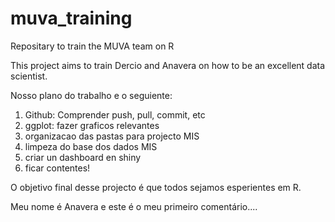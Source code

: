 # muva_training
Repositary to train the MUVA team on R

This project aims to train Dercio and Anavera on how to be an excellent data scientist.

Nosso plano do trabalho e o seguiente:

1) Github: Comprender push, pull, commit, etc
2) ggplot: fazer graficos relevantes
3) organizacao das pastas para projecto MIS
4) limpeza do base dos dados MIS
5) criar un dashboard en shiny 
6) ficar contentes!

 
O objetivo final desse projecto é que todos sejamos esperientes em R.

 
Meu nome é Anavera e este é o meu primeiro comentário....
